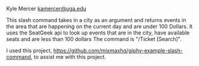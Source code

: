 Kyle Mercer
kamercer@uga.edu

This slash command takes in a city as an argument and returns events in the area that are happening on the current day and are under 100 Dollars.
It uses the SeatGeek api to look up events that are in the city, have available seats and are less than 100 dollars
The command is "/Ticket [Search]".

I used this project, https://github.com/mixmaxhq/giphy-example-slash-command, to assist me with this project.


